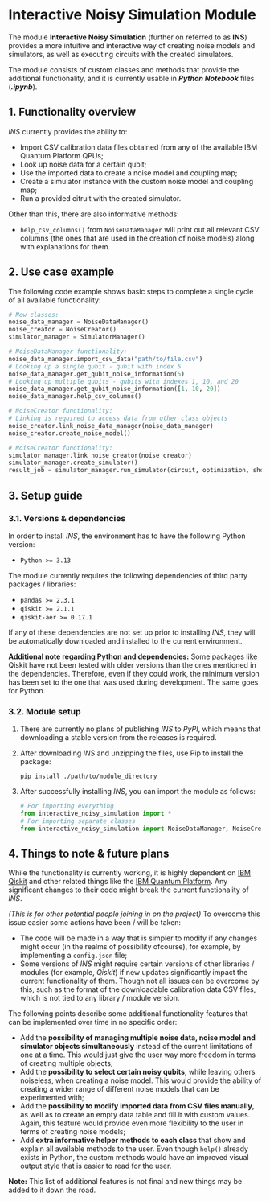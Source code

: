 # Interactive Noisy Simulation Module

The module **Interactive Noisy Simulation** (further on referred to as **INS**) provides a more intuitive and interactive way of creating noise models and simulators, as well as executing circuits with the created simulators.

The module consists of custom classes and methods that provide the additional functionality, and it is currently usable in ***Python Notebook*** files (***.ipynb***).

## 1. Functionality overview

*INS* currently provides the ability to:
- Import CSV calibration data files obtained from any of the available IBM Quantum Platform QPUs;
- Look up noise data for a certain qubit;
- Use the imported data to create a noise model and coupling map;
- Create a simulator instance with the custom noise model and coupling map;
- Run a provided citruit with the created simulator.

Other than this, there are also informative methods:
- `help_csv_columns()` from `NoiseDataManager` will print out all relevant CSV columns (the ones that are used in the creation of noise models) along with explanations for them.

## 2. Use case example

The following code example shows basic steps to complete a single cycle of all available functionality:

```python
# New classes:
noise_data_manager = NoiseDataManager()
noise_creator = NoiseCreator()
simulator_manager = SimulatorManager()

# NoiseDataManager functionality:
noise_data_manager.import_csv_data("path/to/file.csv")
# Looking up a single qubit - qubit with index 5
noise_data_manager.get_qubit_noise_information(5)
# Looking up multiple qubits - qubits with indexes 1, 10, and 20
noise_data_manager.get_qubit_noise_information([1, 10, 20])
noise_data_manager.help_csv_columns()

# NoiseCreator functionality:
# Linking is required to access data from other class objects
noise_creator.link_noise_data_manager(noise_data_manager)
noise_creator.create_noise_model()

# NoiseCreator functionality:
simulator_manager.link_noise_creator(noise_creator)
simulator_manager.create_simulator()
result_job = simulator_manager.run_simulator(circuit, optimization, shots)
```

## 3. Setup guide

### 3.1. Versions & dependencies

In order to install *INS*, the environment has to have the following Python version:
- `Python >= 3.13`

The module currently requires the following dependencies of third party packages / libraries:
- `pandas >= 2.3.1`
- `qiskit >= 2.1.1`
- `qiskit-aer >= 0.17.1`

If any of these dependencies are not set up prior to installing *INS*, they will be automatically downloaded and installed to the current environment.

**Additional note regarding Python and dependencies:** Some packages like Qiskit have not been tested with older versions than the ones mentioned in the dependencies. Therefore, even if they could work, the minimum version has been set to the one that was used during development. The same goes for Python.

### 3.2. Module setup

1. There are currently no plans of publishing *INS* to *PyPI*, which means that downloading a stable version from the releases is required.

2. After downloading *INS* and unzipping the files, use Pip to install the package:
    ```
    pip install ./path/to/module_directory
    ```
3. After successfully installing *INS*, you can import the module as follows:
    ```python
    # For importing everything
    from interactive_noisy_simulation import *
    # For importing separate classes
    from interactive_noisy_simulation import NoiseDataManager, NoiseCreator, SimulatorManager
    ```

## 4. Things to note & future plans

While the functionality is currently working, it is highly dependent on [IBM Qiskit](https://github.com/Qiskit/qiskit) and other related things like the [IBM Quantum Platform](https://quantum.cloud.ibm.com/). Any significant changes to their code might break the current functionality of *INS*. 

*(This is for other potential people joining in on the project)* To overcome this issue easier some actions have been / will be taken:
- The code will be made in a way that is simpler to modify if any changes might occur (in the realms of possibility ofcourse), for example, by implementing a `config.json` file;
- Some versions of *INS* might require certain versions of other libraries / modules (for example, *Qiskit*) if new updates significantly impact the current functionality of them. Though not all issues can be overcome by this, such as the format of the downloadable calibration data CSV files, which is not tied to any library / module version.

The following points describe some additional functionality features that can be implemented over time in no specific order:
- Add the **possibility of managing multiple noise data, noise model and simulator objects simultaneously** instead of the current limitations of one at a time. This would just give the user way more freedom in terms of creating multiple objects;
- Add the **possibility to select certain noisy qubits**, while leaving others noiseless, when creating a noise model. This would provide the ability of creating a wider range of different noise models that can be experimented with;
- Add the **possibility to modify imported data from CSV files manually**, as well as to create an empty data table and fill it with custom values. Again, this feature would provide even more flexibility to the user in terms of creating noise models;
- Add **extra informative helper methods to each class** that show and explain all available methods to the user. Even though `help()` already exists in Python, the custom methods would have an improved visual output style that is easier to read for the user. 

**Note:** This list of additional features is not final and new things may be added to it down the road.
